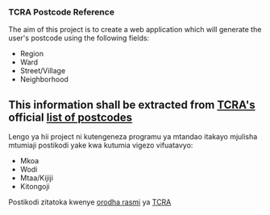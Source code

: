### TCRA Postcode Reference 

The aim of this project is to create a web application which will generate the user's postcode using the following fields:

* Region
* Ward
* Street/Village 
* Neighborhood  
  
This information shall be extracted from [TCRA's](https://www.tcra.go.tz/index.php) official [list of postcodes](Combined-Postcode-List_Final.pdf)
-----------

Lengo ya hii project ni kutengeneza programu ya mtandao itakayo mjulisha mtumiaji postikodi yake kwa kutumia vigezo vifuatavyo:

* Mkoa
* Wodi
* Mtaa/Kijiji
* Kitongoji

Postikodi zitatoka kwenye [orodha rasmi](Combined-Postcode-List_Final.pdf) ya [TCRA](https://www.tcra.go.tz/index.php) 
